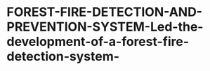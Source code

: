 # FOREST-FIRE-DETECTION-AND-PREVENTION-SYSTEM-Led-the-development-of-a-forest-fire-detection-system-